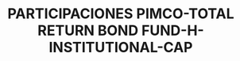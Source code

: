 ---
layout: asset
title: PARTICIPACIONES PIMCO-TOTAL RETURN BOND FUND-H-INSTITUTIONAL-CAP
isin: IE0032313243
---